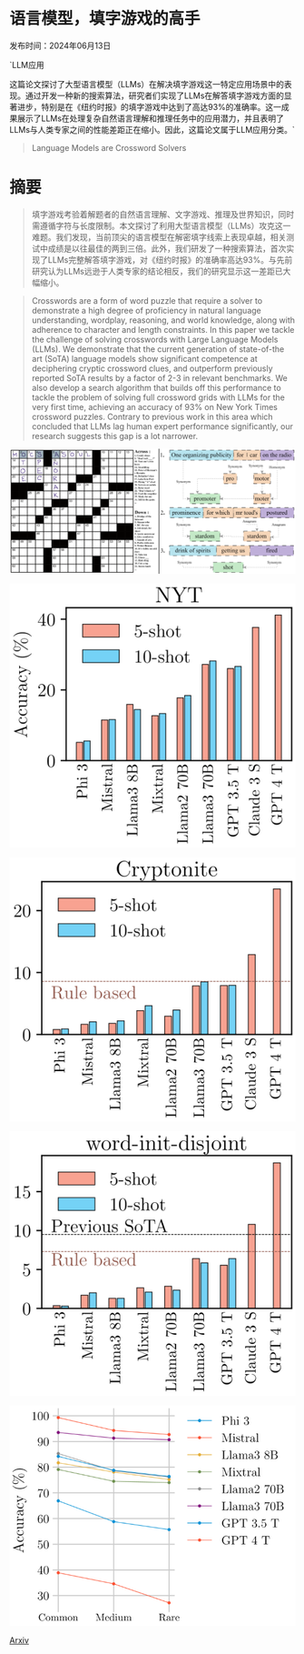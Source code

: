 # 语言模型，填字游戏的高手

发布时间：2024年06月13日

`LLM应用

这篇论文探讨了大型语言模型（LLMs）在解决填字游戏这一特定应用场景中的表现。通过开发一种新的搜索算法，研究者们实现了LLMs在解答填字游戏方面的显著进步，特别是在《纽约时报》的填字游戏中达到了高达93%的准确率。这一成果展示了LLMs在处理复杂自然语言理解和推理任务中的应用潜力，并且表明了LLMs与人类专家之间的性能差距正在缩小。因此，这篇论文属于LLM应用分类。`

> Language Models are Crossword Solvers

# 摘要

> 填字游戏考验着解题者的自然语言理解、文字游戏、推理及世界知识，同时需遵循字符与长度限制。本文探讨了利用大型语言模型（LLMs）攻克这一难题。我们发现，当前顶尖的语言模型在解密填字线索上表现卓越，相关测试中成绩是以往最佳的两到三倍。此外，我们研发了一种搜索算法，首次实现了LLMs完整解答填字游戏，对《纽约时报》的准确率高达93%。与先前研究认为LLMs远逊于人类专家的结论相反，我们的研究显示这一差距已大幅缩小。

> Crosswords are a form of word puzzle that require a solver to demonstrate a high degree of proficiency in natural language understanding, wordplay, reasoning, and world knowledge, along with adherence to character and length constraints. In this paper we tackle the challenge of solving crosswords with Large Language Models (LLMs). We demonstrate that the current generation of state-of-the art (SoTA) language models show significant competence at deciphering cryptic crossword clues, and outperform previously reported SoTA results by a factor of 2-3 in relevant benchmarks. We also develop a search algorithm that builds off this performance to tackle the problem of solving full crossword grids with LLMs for the very first time, achieving an accuracy of 93\% on New York Times crossword puzzles. Contrary to previous work in this area which concluded that LLMs lag human expert performance significantly, our research suggests this gap is a lot narrower.

![语言模型，填字游戏的高手](../../../paper_images/2406.09043/FirstPage.png)

![语言模型，填字游戏的高手](../../../paper_images/2406.09043/x1.png)

![语言模型，填字游戏的高手](../../../paper_images/2406.09043/x2.png)

![语言模型，填字游戏的高手](../../../paper_images/2406.09043/x3.png)

![语言模型，填字游戏的高手](../../../paper_images/2406.09043/x4.png)

[Arxiv](https://arxiv.org/abs/2406.09043)